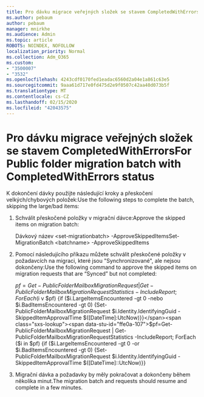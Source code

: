 ```yaml
---
title: Pro dávku migrace veřejných složek se stavem CompletedWithErrors
ms.author: pebaum
author: pebaum
manager: mnirkhe
ms.audience: Admin
ms.topic: article
ROBOTS: NOINDEX, NOFOLLOW
localization_priority: Normal
ms.collection: Adm_O365
ms.custom:
- "3500007"
- "3532"
ms.openlocfilehash: 4243cdf0170fed1eadac6560d2a04e1a861c63e5
ms.sourcegitcommit: 9aaa61d717e0fd475d2e9f0507c42aa40d073b5f
ms.translationtype: MT
ms.contentlocale: cs-CZ
ms.lasthandoff: 02/15/2020
ms.locfileid: "42043575"
---
```

# <a name="for-public-folder-migration-batch-with-completedwitherrors-status"></a><span data-ttu-id="ffe0a-102">Pro dávku migrace veřejných složek se stavem CompletedWithErrors</span><span class="sxs-lookup"><span data-stu-id="ffe0a-102">For Public folder migration batch with CompletedWithErrors status</span></span>

<span data-ttu-id="ffe0a-103">K dokončení dávky použijte následující kroky a přeskočení velkých/chybových položek:</span><span class="sxs-lookup"><span data-stu-id="ffe0a-103">Use the following steps to complete the batch, skipping the large/bad items:</span></span> 
1. <span data-ttu-id="ffe0a-104">Schválit přeskočené položky v migrační dávce:</span><span class="sxs-lookup"><span data-stu-id="ffe0a-104">Approve the skipped items on migration batch:</span></span>

    <span data-ttu-id="ffe0a-105">Dávkový název \<set-migrationbatch> -ApproveSkippedItems</span><span class="sxs-lookup"><span data-stu-id="ffe0a-105">Set-MigrationBatch \<batchname> -ApproveSkippedItems</span></span> 
2. <span data-ttu-id="ffe0a-106">Pomocí následujícího příkazu můžete schválit přeskočené položky v požadavcích na migraci, které jsou "Synchronizované", ale nejsou dokončeny:</span><span class="sxs-lookup"><span data-stu-id="ffe0a-106">Use the following command to approve the skipped items on migration requests that are “Synced” but not completed:</span></span>

    <span data-ttu-id="ffe0a-107">$pf=Get-PublicFolderMailboxMigrationRequest | Get-PublicFolderMailboxMigrationRequestStatistics -IncludeReport; ForEach ($i v $pf) {if ($i.LargeItemsEncountered -gt 0 -nebo $i.BadItemsEncountered -gt 0) {Set-PublicFolderMailboxMigrationRequest $i.Identity.IdentifyingGuid -SkippedItemApprovalTime $([DateTime]:UtcNow)}}</span><span class="sxs-lookup"><span data-stu-id="ffe0a-107">$pf=Get-PublicFolderMailboxMigrationRequest | Get-PublicFolderMailboxMigrationRequestStatistics -IncludeReport; ForEach ($i in $pf) {if ($i.LargeItemsEncountered -gt 0 -or $i.BadItemsEncountered -gt 0) {Set-PublicFolderMailboxMigrationRequest $i.Identity.IdentifyingGuid -SkippedItemApprovalTime $([DateTime]::UtcNow)}}</span></span>
3. <span data-ttu-id="ffe0a-108">Migrační dávka a požadavky by měly pokračovat a dokončeny během několika minut.</span><span class="sxs-lookup"><span data-stu-id="ffe0a-108">The migration batch and requests should resume and complete in a few minutes.</span></span>

